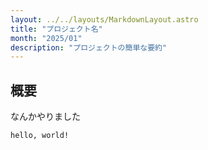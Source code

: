 ```yaml
---
layout: ../../layouts/MarkdownLayout.astro
title: "プロジェクト名"
month: "2025/01"
description: "プロジェクトの簡単な要約"
---
```

## 概要
なんかやりました
```
hello, world!
```